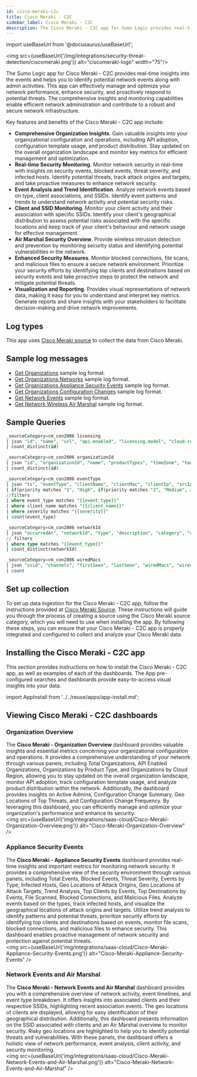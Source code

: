 ```yaml
---
id: cisco-meraki-c2c
title: Cisco Meraki - C2C
sidebar_label: Cisco Meraki - C2C
description: The Cisco Meraki - C2C app for Sumo Logic provides real-time insights into the events and helps you to identify potential network events along with admin activities.
---
```

import useBaseUrl from '@docusaurus/useBaseUrl';

<img src={useBaseUrl('/img/integrations/security-threat-detection/ciscomeraki.png')} alt="ciscomeraki-logo" width="75"/>

The Sumo Logic app for Cisco Meraki - C2C provides real-time insights into the events and helps you to identify potential network events along with admin activities. This app can effectively manage and optimize your network performance, enhance security, and proactively respond to potential threats. The comprehensive insights and monitoring capabilities enable efficient network administration and contribute to a robust and secure network infrastructure.

Key features and benefits of the Cisco Meraki - C2C app include:

- **Comprehensive Organization Insights**. Gain valuable insights into your organizational configuration and operations, including API adoption, configuration template usage, and product distribution. Stay updated on the overall organization landscape and monitor key metrics for efficient management and optimization.
- **Real-time Security Monitoring**. Monitor network security in real-time with insights on security events, blocked events, threat severity, and infected hosts. Identify potential threats, track attack origins and targets, and take proactive measures to enhance network security.
- **Event Analysis and Trend Identification**. Analyze network events based on type, client associations, and SSIDs. Identify event patterns and trends to understand network activity and potential security risks. 
- **Client and SSID Monitoring**. Monitor your client activity and their association with specific SSIDs. Identify your client's geographical distribution to assess potential risks associated with the specific locations and keep track of your client's behaviour and network usage for effective management.
- **Air Marshal Security Overview**. Provide wireless intrusion detection and prevention by monitoring security status and identifying potential vulnerabilities in the network.
- **Enhanced Security Measures**. Monitor blocked connections, file scans, and malicious files to ensure a secure network environment. Prioritize your security efforts by identifying top clients and destinations based on security events and take proactive steps to protect the network and mitigate potential threats.
- **Visualization and Reporting**. Provides visual representations of network data, making it easy for you to understand and interpret key metrics. Generate reports and share insights with your stakeholders to facilitate decision-making and drive network improvements.

## Log types

This app uses [Cisco Meraki source](/docs/send-data/hosted-collectors/cloud-to-cloud-integration-framework/cisco-meraki-source) to collect the data from Cisco Meraki.

## Sample log messages

- [Get Organizations](https://developer.cisco.com/meraki/api-latest/#!get-organizations) sample log format.
- [Get Organizations Networks](https://developer.cisco.com/meraki/api-latest/#!get-organization-networks) sample log format.
- [Get Organizations Appliance Security Events](https://developer.cisco.com/meraki/api-v1/#!get-organization-appliance-security-events) sample log format.
- [Get Organizations Configuration Changes](https://developer.cisco.com/meraki/api-v1/#!get-organization-configuration-changes) sample log format.
- [Get Network Events](https://developer.cisco.com/meraki/api-v1/#!get-network-events) sample log format.
- [Get Network Wireless Air Marshal](https://developer.cisco.com/meraki/api-v1/#!get-network-wireless-air-marshal) sample log format.

## Sample Queries

```sql title="Total Organizations"
_sourceCategory=cm_con2006 licensing
| json "id", "name", "url", "api.enabled", "licensing.model", "cloud.region.name", "management.details.[*].name", "management.details.[*].value" as id, name, url, enabled, model, region, management_name, management_value nodrop
| count_distinct(id)
```

```sql title="Total Network Logs"
_sourceCategory=cm_con2006 organizationId
| json "id", "organizationId", "name", "productTypes", "timeZone", "tags", "enrollmentString", "url", "notes", "isBoundToConfigTemplate" as id, organization_id, name, product_types, time_zone, tags, enrollment_string, url, notes, is_bound_to_config_template nodrop
| count_distinct(id)
```

```sql title="Total Events"
_sourceCategory=cm_con2006 eventType
| json "ts", "eventType", "clientName", "clientMac", "clientIp", "srcIp", "destIp", "protocol", "uri", "canonicalName", "destinationPort", "fileType", "fileSizeBytes", "disposition", "action", "deviceMac", "priority", "classification", "message", "signature", "ruleId"  as date_time, event_type, client_name, client_mac, client_ip, src_ip, dest_ip, protocol, uri, canonical_name, dest_port, file_type, file_size_bytes, disposition, action, device_mac, priority, classification, message, signature, rule_id nodrop
| if(priority matches "1", "High", if(priority matches "2", "Medium", if(priority matches "3", "Low", if (priority matches "4", "Very Low", "-")))) as severity
//filters
| where event_type matches "{{event_type}}"
| where client_name matches "{{client_name}}"
| where severity matches "{{severity}}"
| count(event_type)
```

```sql title="Network Activity"
_sourceCategory=cm_con2006 networkId
| json "occurredAt", "networkId", "type", "description", "category", "clientId", "clientDescription", "clientMac", "deviceSerial", "deviceName", "ssidNumber", "eventData.radio", "eventData.vap", "eventData.client_mac", "eventData.client_ip", "eventData.channel", "eventData.rssi", "eventData.aid" as occurredAt, networkId, type, description, category, clientId, clientDescription, clientMac, deviceSerial, deviceName, ssidNumber, radio, vap, client_mac, client_ip, channel, rssi, aid nodrop
// filters
| where type matches "{{event_type}}"
| count_distinct(networkId)
```

```sql title="Total Activities"
_sourceCategory=cm_con2006 wiredMacs
| json "ssid", "channels", "firstSeen", "lastSeen", "wiredMacs", "wiredVlans", "wiredLastSeen","bssids[*].bssid","bssids[*].detectedBy[*].device","bssids[*].detectedBy[*].rssi" as ssid, channels, first_seen, last_seen, wired_macs, wired_vlans, wired_last_seen,bssids,devices,rssi_values nodrop
| count
```

## Set up collection

To set up data ingestion for the Cisco Meraki - C2C app, follow the instructions provided at [Cisco Meraki Source](/docs/send-data/hosted-collectors/cloud-to-cloud-integration-framework/cisco-meraki-source). These instructions will guide you through the process of creating a source using the Cisco Meraki source category, which you will need to use when installing the app. By following these steps, you can ensure that your Cisco Meraki - C2C app is properly integrated and configured to collect and analyze your Cisco Meraki data.

## Installing the Cisco Meraki - C2C app

This section provides instructions on how to install the Cisco Meraki - C2C app, as well as examples of each of the dashboards. The App pre-configured searches and dashboards provide easy-to-access visual insights into your data.

import AppInstall from '../../reuse/apps/app-install.md';

<AppInstall/>

## Viewing Cisco Meraki - C2C dashboards

### Organization Overview

The **Cisco Meraki - Organization Overview** dashboard provides valuable insights and essential metrics concerning your organizational configuration and operations. It provides a comprehensive understanding of your network through various panels, including Total Organizations, API Enabled Organizations, Organizations by Product Type, and Organizations by Cloud Region, allowing you to stay updated on the overall organization landscape, monitor API adoption, track configuration template usage, and analyze product distribution within the network. Additionally, the dashboard provides insights on Active Admins, Configuration Change Summary, Geo Locations of Top Threats, and Configuration Change Frequency. By leveraging this dashboard, you can efficiently manage and optimize your organization's performance and enhance its security. <br/><img src={useBaseUrl('img/integrations/saas-cloud/Cisco-Meraki-Organization-Overview.png')} alt="Cisco-Meraki-Organization-Overview" />

### Appliance Security Events

The **Cisco Meraki - Appliance Security Events** dashboard provides real-time insights and important metrics for monitoring network security. It provides a comprehensive view of the security environment through various panels, including Total Events, Blocked Events, Threat Severity, Events by Type, Infected Hosts, Geo Locations of Attack Origins, Geo Locations of Attack Targets, Trend Analysis, Top Clients by Events, Top Destinations by Events, File Scanned, Blocked Connections, and Malicious Files. Analyze events based on the types, track infected hosts, and visualize the geographical locations of attack origins and targets. Utilize trend analysis to identify patterns and potential threats, prioritize security efforts by identifying top clients and destinations based on events, monitor file scans, blocked connections, and malicious files to enhance security. This dashboard enables proactive management of network security and protection against potential threats. <br/><img src={useBaseUrl('img/integrations/saas-cloud/Cisco-Meraki-Appliance-Security-Events.png')} alt="Cisco-Meraki-Appliance-Security-Events" />

### Network Events and Air Marshal

The **Cisco Meraki - Network Events and Air Marshal** dashboard provides you with a comprehensive overview of network activity, event timelines, and event type breakdown. It offers insights into associated clients and their respective SSIDs, highlighting recent association events. The geo locations of clients are displayed, allowing for easy identification of their geographical distribution. Additionally, this dashboard presents information on the SSID associated with clients and an Air Marshal overview to monitor security. Risky geo locations are highlighted to help you to identify potential threats and vulnerabilities. With these panels, the dashboard offers a holistic view of network performance, event analysis, client activity, and security monitoring. <br/><img src={useBaseUrl('img/integrations/saas-cloud/Cisco-Meraki-Network-Events-and-Air-Marshal.png')} alt="Cisco-Meraki-Network-Events-and-Air-Marshal" />
